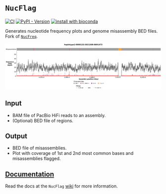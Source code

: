 # `NucFlag`
[![CI](https://github.com/logsdon-lab/NucFlag/actions/workflows/main.yml/badge.svg)](https://github.com/logsdon-lab/NucFlag/actions/workflows/main.yml)
[![PyPI - Version](https://img.shields.io/pypi/v/nucflag)](https://pypi.org/project/nucflag/)
[![install with bioconda](https://img.shields.io/badge/install%20with-bioconda-blue.svg?style=flat)](http://bioconda.github.io/recipes/nucflag/README.html)

Generates nucleotide frequency plots and genome misassembly BED files. Fork of [`NucFreq`](https://github.com/mrvollger/NucFreq).

![Labeled Misassemblies](docs/imgs/misassemblies.png)

## Input
* BAM file of PacBio HiFi reads to an assembly.
* (Optional) BED file of regions.

## Output
* BED file of misassemblies.
* Plot with coverage of 1st and 2nd most common bases and misassemblies flagged.

## [Documentation](https://github.com/logsdon-lab/NucFlag/wiki)
Read the docs at the `NucFlag` [wiki](https://github.com/logsdon-lab/NucFlag/wiki) for more information.
